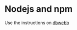 # Nodejs and npm

Use the instructions on [dbwebb](https://dbwebb.se/kunskap/installera-node-och-npm)
